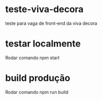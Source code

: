 # teste-viva-decora
teste para vaga de front-end da viva decora

# testar localmente
Rodar comando npm start

# build produção
Rodar comando npm run build
